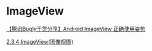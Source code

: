 # ImageView

[【腾讯Bugly干货分享】Android ImageView 正确使用姿势](https://zhuanlan.zhihu.com/p/23825113)

[2.3.4 ImageView\(图像视图\)](https://www.runoob.com/w3cnote/android-tutorial-imageview.html)

